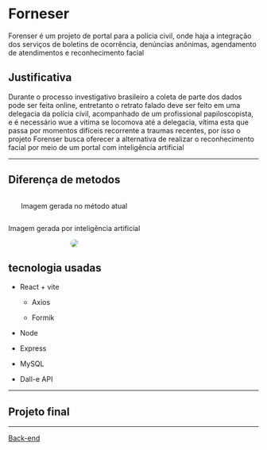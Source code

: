 # Forneser

<p> Forenser é um projeto de portal para a polícia civil, onde haja a integração dos serviços de boletins de ocorrência, denúncias anônimas, agendamento de atendimentos e reconhecimento facial</p>

<H2> Justificativa </H2>
<p> Durante o processo investigativo brasileiro a coleta de parte dos dados pode ser feita online, entretanto o retrato falado deve ser feito em uma delegacia da polícia civil, acompanhado de um profissional papiloscopista, e é necessário wue a vitima se locomova até a delegacia, vítima esta que passa por momentos difíceis recorrente a traumas recentes, por isso o projeto Forenser busca oferecer a alternativa de realizar o reconhecimento facial por meio de um portal com inteligência artificial</p>

<hr>

<H2> Diferença de metodos</H2>
<div style="display: inline-block; align:center;">
  <div align="center">
    <p>Imagem gerada no método atual</p>
    <img style="border-radius:100%" src=""/>
  </div>
  <div align="center">
    <p>Imagem gerada por inteligência artificial </p>
    <img style="border-radius:100%" src="![b09d2fcd-1093-4355-81b8-a27796f8d0f3](https://github.com/BernardoSsilva/Forencer/assets/126777966/eb806742-f354-426c-a1a8-117f17ae371c)
"/>
  </div>
</div>

<h2>tecnologia usadas</h2>
<ul>
  <li><p> React + vite </p>
  <ul>
    <li><p>Axios</p></li>
    <li><p>Formik</p></li>
  </ul></li>
  
 <li><p> Node </p></li>
<li><p> Express </p></li>
 <li><p> MySQL </p></li>
  <li><p>Dall-e API</p></li>
</ul>

<hr>
<h2>Projeto final</h2>


<hr>
<p><a href="https://github.com/BernardoSsilva/Forencer_BackEnd">Back-end</a></p>
